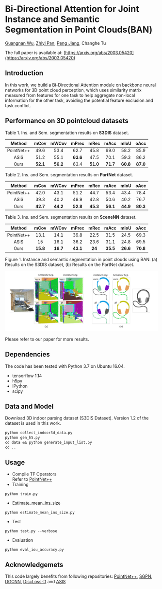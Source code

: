 # Bi-Directional Attention for Joint Instance and Semantic Segmentation in Point Clouds(BAN)
[Guangnan Wu](https://github.com/pumpkinnan), [Zhiyi Pan](https://github.com/panzhiyi), [Peng Jiang](https://github.com/sdujump), Changhe Tu

The full paper is available at: [https://arxiv.org/abs/2003.05420](https://arxiv.org/abs/2003.05420)

## Introduction

In this work, we build a Bi-Directional Attention module on backbone neural networks for 3D point cloud perception, which uses similarity matrix measured from features for one task to help aggregate non-local information for the other task, avoiding the potential feature exclusion and task conflict. 

## Performance on 3D pointcloud datasets

Table 1. Ins. and Sem. segmentation results on **S3DIS** dataset.

|   Method   |   mCov   |  mWCov   |  mPrec   |   mRec   |   mAcc   |   mIoU   |   oAcc   |
| :--------: | :------: | :------: | :------: | :------: | :------: | :------: | :------: |
| PointNet++ |   49.6   |   53.4   |   62.7   |   45.8   |   69.0   |   58.2   |   85.9   |
|    ASIS    |   51.2   |   55.1   | **63.6** |   47.5   |   70.1   |   59.3   |   86.2   |
|    Ours    | **52.1** | **56.2** |   63.4   | **51.0** | **71.7** | **60.8** | **87.0** |

Table 2. Ins. and Sem. segmentation results on **PartNet** dataset.

|   Method   |   mCov   |  mWCov   |  mPrec   |   mRec   |   mAcc   |   mIoU   |   oAcc   |
| :--------: | :------: | :------: | :------: | :------: | :------: | :------: | :------: |
| PointNet++ |   42.0   |   43.1   |   51.2   |   44.7   |   53.4   |   43.4   |   78.4   |
|    ASIS    |   39.3   |   40.2   |   49.9   |   42.8   |   50.6   |   40.2   |   76.7   |
|    Ours    | **42.7** | **44.2** | **52.8** | **45.3** | **56.1** | **44.9** | **80.3** |

Table 3. Ins. and Sem. segmentation results on **SceneNN** dataset.

|   Method   |   mCov   |  mWCov   |  mPrec   |  mRec  |   mAcc   |   mIoU   |   oAcc   |
| :--------: | :------: | :------: | :------: | :----: | :------: | :------: | :------: |
| PointNet++ |   13.1   |   14.1   |   39.8   |  22.5  |   31.5   |   24.5   |   69.3   |
|    ASIS    |    15    |   16.1   |   36.2   |  23.6  |   31.1   |   24.8   |   69.5   |
|    Ours    | **15.8** | **16.7** | **43.1** | **24** | **35.5** | **26.6** | **70.8** |

Figure 1.  Instance and semantic segmentation in point clouds using BAN. (a) Results on the S3DIS dataset, (b) Results on the PartNet dataset.

![image-20200602001233283](.\result)

Please refer to our paper for more results.

## Dependencies

The code has been tested with Python 3.7 on Ubuntu 16.04.
* tensorflow 1.14
* h5py
* IPython
* scipy
## Data and Model
Download 3D indoor parsing dataset (S3DIS Dataset). Version 1.2 of the dataset is used in this work.
```
python collect_indoor3d_data.py
python gen_h5.py
cd data && python generate_input_list.py
cd ..
```
## Usage
* Compile TF Operators  
Refer to [PointNet++](https://github.com/charlesq34/pointnet2)
* Training
```
python train.py
```
* Estimate_mean_ins_size
```
python estimate_mean_ins_size.py
```
* Test
```
python test.py --verbose
```
* Evaluation
```
python eval_iou_accuracy.py
```
## Acknowledgemets
This code largely benefits from following repositories: [PointNet++](https://github.com/charlesq34/pointnet2), [SGPN](https://github.com/laughtervv/SGPN), [DGCNN](https://github.com/WangYueFt/dgcnn), [DiscLoss-tf](https://github.com/hq-jiang/instance-segmentation-with-discriminative-loss-tensorflow) and [ASIS](https://github.com/WXinlong/ASIS)
